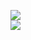 [![](https://img.shields.io/badge/Made%20With-Github%20Spray-lightgrey.svg?style=for-the-badge&logo=github)](https://github.com/Annihil/github-spray#1299)  
[![](https://i.imgur.com/2DrTn0Z.gif)](https://github.com/Annihil/github-spray)